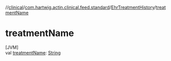 //[clinical](../../../index.md)/[com.hartwig.actin.clinical.feed.standard](../index.md)/[EhrTreatmentHistory](index.md)/[treatmentName](treatment-name.md)

# treatmentName

[JVM]\
val [treatmentName](treatment-name.md): [String](https://kotlinlang.org/api/latest/jvm/stdlib/kotlin/-string/index.html)
